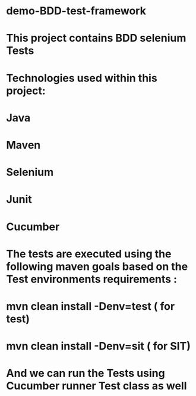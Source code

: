 # demo-BDD-test-framework
# This project contains BDD selenium Tests
# Technologies used within this project:
# Java
# Maven 
# Selenium
# Junit
# Cucumber
# The tests are executed using the following maven goals based on the Test environments requirements :
# mvn clean install -Denv=test ( for test)
# mvn clean install -Denv=sit ( for SIT)
# And we can run the Tests using Cucumber runner Test class as well
